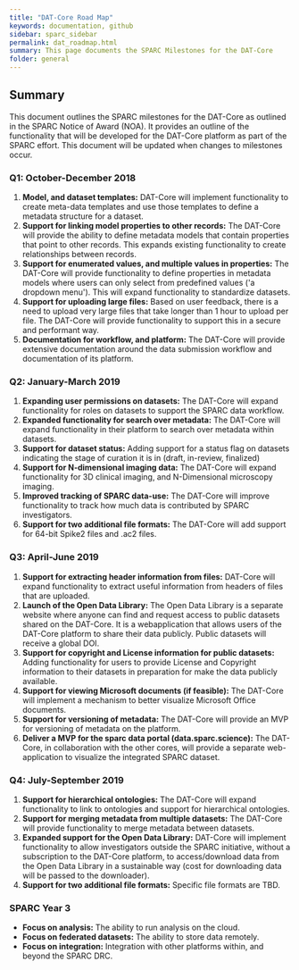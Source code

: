 ```yaml
---
title: "DAT-Core Road Map"
keywords: documentation, github
sidebar: sparc_sidebar
permalink: dat_roadmap.html
summary: This page documents the SPARC Milestones for the DAT-Core
folder: general
---
```


## Summary
This document outlines the SPARC milestones for the DAT-Core as outlined in the SPARC Notice of Award (NOA). It provides an outline of the functionality that will be developed for the DAT-Core platform as part of the SPARC effort. This document will be updated when changes to milestones occur. 

### Q1: October-December 2018

1. **Model, and dataset templates:** DAT-Core will implement functionality to create meta-data templates and use those templates to define a metadata structure for a dataset. 
2. **Support for linking model properties to other records:** The DAT-Core will provide the ability to define metadata models that contain properties that point to other records. This expands existing functionality to create relationships between records.
3. **Support for enumerated values, and multiple values in properties:** The DAT-Core will provide functionality to define properties in metadata models where users can only select from predefined values ('a dropdown menu'). This will expand functionality to standardize datasets.
4. **Support for uploading large files:** Based on user feedback, there is a need to upload very large files that take longer than 1 hour to upload per file. The DAT-Core will provide functionality to support this in a secure and performant way.
5. **Documentation for workflow, and platform:** The DAT-Core will provide extensive documentation around the data submission workflow and documentation of its platform.

### Q2: January-March 2019

1. **Expanding user permissions on datasets:** The DAT-Core will expand functionality for roles on datasets to support the SPARC data workflow.
2. **Expanded functionality for search over metadata:** The DAT-Core will expand functionality in their platform to search over metadata within datasets. 
3. **Support for dataset status:** Adding support for a status flag on datasets indicating the stage of curation it is in (draft, in-review, finalized)
4. **Support for N-dimensional imaging data:** The DAT-Core will expand functionality for 3D clinical imaging, and N-Dimensional microscopy imaging. 
5. **Improved tracking of SPARC data-use:** The DAT-Core will improve functionality to track how much data is contributed by SPARC investigators.
6. **Support for two additional file formats:** The DAT-Core will add support for 64-bit Spike2 files and .ac2 files.

### Q3: April-June 2019

1. **Support for extracting header information from files:** DAT-Core will expand functionality to extract useful information from headers of files that are uploaded. 
2. **Launch of the Open Data Library:** The Open Data Library is a separate website where anyone can find and request access to public datasets shared on the DAT-Core. It is a webapplication that allows users of the DAT-Core platform to share their data publicly. Public datasets will receive a global DOI.
3. **Support for copyright and License information for public datasets:** Adding functionality for users to provide License and Copyright information to their datasets in preparation for make the data publicly available.
4. **Support for viewing Microsoft documents (if feasible):** The DAT-Core will implement a mechanism to better visualize Microsoft Office documents.
5. **Support for versioning of metadata:** The DAT-Core will provide an MVP for versioning of metadata on the platform.
6. **Deliver a MVP for the sparc data portal (data.sparc.science):** The DAT-Core, in collaboration with the other cores, will provide a separate web-application to visualize the integrated SPARC dataset. 

### Q4: July-September 2019

1. **Support for hierarchical ontologies:** The DAT-Core will expand functionality to link to ontologies and support for hierarchical ontologies. 
2. **Support for merging metadata from multiple datasets:** The DAT-Core will provide functionality to merge metadata between datasets.
3. **Expanded support for the Open Data Library:** DAT-Core will implement functionality to allow investigators outside the SPARC initiative, without a subscription to the DAT-Core platform, to access/download data from the Open Data Library in a sustainable way (cost for downloading data will be passed to the downloader).
4. **Support for two additional file formats:** Specific file formats are TBD.


### SPARC Year 3
- **Focus on analysis:** The ability to run analysis on the cloud.
- **Focus on federated datasets:** The ability to store data remotely.
- **Focus on integration:** Integration with other platforms within, and beyond the SPARC DRC.

